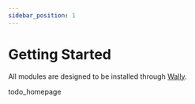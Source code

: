 ```yaml
---
sidebar_position: 1
---
```


# Getting Started

All modules are designed to be installed through [Wally](https://wally.run).

todo_homepage
